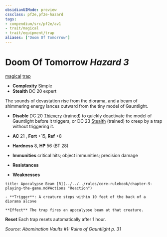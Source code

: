 ```yaml
---
obsidianUIMode: preview
cssclass: pf2e,pf2e-hazard
tags:
- compendium/src/pf2e/av1
- trait/magical
- trait/equipment/trap
aliases: ["Doom Of Tomorrow"]
---
```

# Doom Of Tomorrow *Hazard 3*  
[magical](magical.md)  [trap](trap.md)  

- **Complexity** Simple
- **Stealth** DC 20 expert  

The sounds of devastation rise from the diorama, and a beam of shimmering energy lances outward from the tiny model of Gauntlight.

- **Disable** DC 20 [Thievery](../../skills.md#Thievery) (trained) to quickly deactivate the model of Gauntlight before it triggers, or DC 23 [Stealth](../../skills.md#Stealth) (trained) to creep by a trap without triggering it.  

- **AC** 21 , **Fort** +15, **Ref** +8
- **Hardness** 8, **HP** 56 (BT 28)
- **Immunities** critical hits; object immunities; precision damage
- **Resistances** 
- **Weaknesses** 
     
```ad-embed-ability
title: Apocalypse Beam [R](../../../rules/core-rulebook/chapter-9-playing-the-game.md#Actions "Reaction")

- **Trigger**: A creature steps within 10 feet of the back of a diorama alcove

**Effect** The trap fires an apocalypse beam at that creature.
```

**Reset** Each trap resets automatically after 1 hour.  

*Source: Abomination Vaults #1: Ruins of Gauntlight p. 31*
